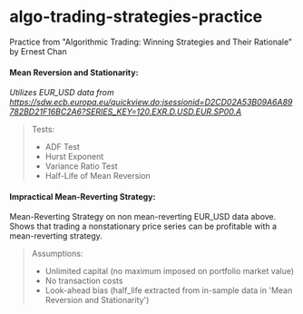 # algo-trading-strategies-practice

Practice from "Algorithmic Trading: Winning Strategies and Their Rationale" by Ernest Chan

#### Mean Reversion and Stationarity:  
_Utilizes EUR_USD data from https://sdw.ecb.europa.eu/quickview.do;jsessionid=D2CD02A53B09A6A89782BD21F16BC2A6?SERIES_KEY=120.EXR.D.USD.EUR.SP00.A_
> Tests:
> - ADF Test
> - Hurst Exponent
> - Variance Ratio Test
> - Half-Life of Mean Reversion


  
#### Impractical Mean-Reverting Strategy:
Mean-Reverting Strategy on non mean-reverting EUR_USD data above.  
Shows that trading a nonstationary price series can be profitable with a mean-reverting strategy.
> Assumptions:
> - Unlimited capital (no maximum imposed on portfolio market value)
> - No transaction costs
> - Look-ahead bias (half_life extracted from in-sample data in 'Mean Reversion and Stationarity')
